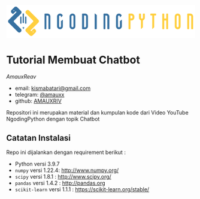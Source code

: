 ![alt text](https://github.com/afifai/weekend-project-DLFNLPSeries/blob/main/image/logo.png?raw=true)

# Tutorial Membuat Chatbot

_AmauxReav_

- email: <kismabatari@gmail.com>
- telegram: [@amauxx](https://t.me/amauxx)
- github: [AMAUXRIV](http://github.com/AMAUXRIV)

Repositori ini merupakan material dan kumpulan kode dari Video YouTube NgodingPython dengan topik Chatbot

## Catatan Instalasi

Repo ini dijalankan dengan requirement berikut :

- Python versi 3.9.7
- `numpy` versi 1.22.4: http://www.numpy.org/
- `scipy` versi 1.8.1 : http://www.scipy.org/
- `pandas` versi 1.4.2 : http://pandas.org
- `scikit-learn` versi 1.1.1 : https://scikit-learn.org/stable/
